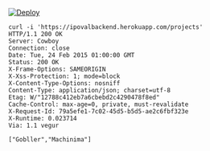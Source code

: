 [![Deploy](https://www.herokucdn.com/deploy/button.png)](https://heroku.com/deploy?template=https://github.com/ipoval/ipoval_backend)

```
curl -i 'https://ipovalbackend.herokuapp.com/projects'
HTTP/1.1 200 OK
Server: Cowboy
Connection: close
Date: Tue, 24 Feb 2015 01:00:00 GMT
Status: 200 OK
X-Frame-Options: SAMEORIGIN
X-Xss-Protection: 1; mode=block
X-Content-Type-Options: nosniff
Content-Type: application/json; charset=utf-8
Etag: W/"12788c412eb7a6cbebd2c4290478f8ed"
Cache-Control: max-age=0, private, must-revalidate
X-Request-Id: 79a5efe1-7c02-45d5-b5d5-ae2c6fbf323e
X-Runtime: 0.023714
Via: 1.1 vegur

["Gobller","Machinima"]
```
